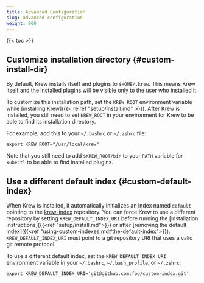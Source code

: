 ```yaml
---
title: Advanced Configuration
slug: advanced-configuration
weight: 900
---
```


{{< toc >}}

## Customize installation directory {#custom-install-dir}

By default, Krew installs itself and plugins to `$HOME/.krew`. This means
Krew itself and the installed plugins will be visible only to the user who
installed it.

To customize this installation path, set the `KREW_ROOT` environment variable
while [installing Krew]({{< relref "setup/install.md" >}}). After Krew is
installed, you still need to set `KREW_ROOT` in your environment for Krew
to be able to find its installation directory.

For example, add this to your `~/.bashrc` or `~/.zshrc` file:

```shell
export KREW_ROOT="/usr/local/krew"
```

Note that you still need to add `$KREW_ROOT/bin` to your `PATH` variable
for `kubectl` to be able to find installed plugins.

## Use a different default index {#custom-default-index}

When Krew is installed, it automatically initializes an index named `default`
pointing to the [krew-index][ki] repository. You can force Krew to use a
different repository by setting `KREW_DEFAULT_INDEX_URI` before running the
[installation instructions]({{<ref "setup/install.md">}}) or after [removing the
default index]({{<ref "using-custom-indexes.md#the-default-index">}}).
`KREW_DEFAULT_INDEX_URI` must point to a git repository URI that uses a valid
git remote protocol.

To use a different default index, set the `KREW_DEFAULT_INDEX_URI` environment
variable in your `~/.bashrc`, `~/.bash_profile`, or `~/.zshrc`:

```shell
export KREW_DEFAULT_INDEX_URI='git@github.com:foo/custom-index.git'
```

[ki]: https://github.com/kubernetes-sigs/krew-index
